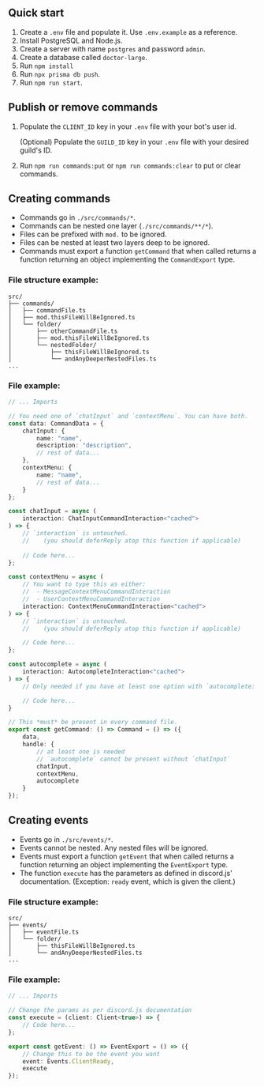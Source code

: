 ## Quick start

1. Create a `.env` file and populate it. Use `.env.example` as a reference.
2. Install PostgreSQL and Node.js.
3. Create a server with name `postgres` and password `admin`.
4. Create a database called `doctor-large`.
5. Run `npm install`
5. Run `npx prisma db push`.
6. Run `npm run start`.

## Publish or remove commands
 
1. Populate the `CLIENT_ID` key in your `.env` file with your bot's user id.

	(Optional) Populate the `GUILD_ID` key in your `.env` file with your desired guild's ID.

2. Run `npm run commands:put` or `npm run commands:clear` to put or clear commands.


## Creating commands

- Commands go in `./src/commands/*`.
- Commands can be nested one layer (`./src/commands/**/*`).
- Files can be prefixed with `mod.` to be ignored.
- Files can be nested at least two layers deep to be ignored.
- Commands must export a function `getCommand` that when called returns a function returning an object implementing the `CommandExport` type.

### File structure example:
```
src/
├── commands/
│   ├── commandFile.ts
│   ├── mod.thisFileWillBeIgnored.ts
│   └── folder/
│       ├── otherCommandFile.ts
│       ├── mod.thisFileWillBeIgnored.ts
│       └── nestedFolder/
│           ├── thisFileWillBeIgnored.ts
│           └── andAnyDeeperNestedFiles.ts
...
```

### File example:
```ts
// ... Imports

// You need one of `chatInput` and `contextMenu`. You can have both.
const data: CommandData = {
	chatInput: {
		name: "name",
		description: "description",
		// rest of data...
	},
	contextMenu: {
		name: "name",
		// rest of data...
	}
};

const chatInput = async (
	interaction: ChatInputCommandInteraction<"cached">
) => {
	// `interaction` is untouched.
	//    (you should deferReply atop this function if applicable)
	
	// Code here...
};

const contextMenu = async (
	// You want to type this as either:
	//  - MessageContextMenuCommandInteraction
	//  - UserContextMenuCommandInteraction
	interaction: ContextMenuCommandInteraction<"cached">
) => {
	// `interaction` is untouched.
	//    (you should deferReply atop this function if applicable)

	// Code here...
};

const autocomplete = async (
	interaction: AutocompleteInteraction<"cached">
) => {
	// Only needed if you have at least one option with `autocomplete: true` .

	// Code here...
}

// This *must* be present in every command file.
export const getCommand: () => Command = () => ({
	data,
	handle: {
		// at least one is needed
		// `autocomplete` cannot be present without `chatInput`
		chatInput,
		contextMenu,
		autocomplete
	}
});
```

## Creating events
- Events go in `./src/events/*`.
- Events cannot be nested. Any nested files will be ignored.
- Events must export a function `getEvent` that when called returns a function returning an object implementing the `EventExport` type.
- The function `execute` has the parameters as defined in discord.js' documentation.
  (Exception: `ready` event, which is given the client.)

### File structure example:
```
src/
├── events/
│   ├── eventFile.ts
│   └── folder/
│       ├── thisFileWillBeIgnored.ts
│       └── andAnyDeeperNestedFiles.ts
...
```

### File example:
```ts
// ... Imports

// Change the params as per discord.js documentation
const execute = (client: Client<true>) => {
	// Code here...
};

export const getEvent: () => EventExport = () => ({
	// Change this to be the event you want
	event: Events.ClientReady,
	execute
});
```

